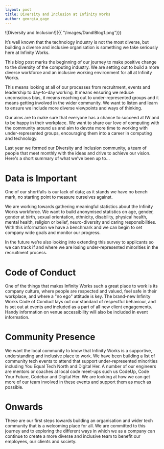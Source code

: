 ```yaml
---
layout: post
title: Diversity and Inclusion at Infinity Works
author: georgia_gage
---
```


![Diversity and Inclusion!]({{ "/images/DandIBlog1.png"}})

It’s well known that the technology industry is not the most diverse, but building a diverse and inclusive organisation is something we take seriously here at Infinity Works.

This blog post marks the beginning of our journey to make positive change to the diversity of the computing industry. We are setting out to build a more diverse workforce and an inclusive working environment for all at Infinity Works.

This means looking at all of our processes from recruitment, events and leadership to day-to-day working. It means ensuring we reduce unconscious bias, it means reaching out to under-represented groups and it means getting involved in the wider community. We want to listen and learn to ensure we include more diverse viewpoints and ways of thinking.

Our aims are to make sure that everyone has a chance to succeed at IW and to be happy in their workplace. We want to share our love of computing with the community around us and aim to devote more time to working with under-represented groups, encouraging them into a career in computing and technology.

Last year we formed our Diversity and Inclusion community, a team of people that meet monthly with the ideas and drive to achieve our vision. Here's a short summary of what we've been up to...

# Data is Important

One of our shortfalls is our lack of data; as it stands we have no bench mark, no starting point to measure ourselves against.

We are working towards gathering meaningful statistics about the Infinity Works workforce. We want to build anonymised statistics on age, gender, gender at birth, sexual orientation, ethnicity, disability, physical health, mental health, religion or belief, neuro-diversity and caring responsibilities. With this information we have a benchmark and we can begin to set company wide goals and monitor our progress.

In the future we’re also looking into extending this survey to applicants so we can track if and where we are losing under-represented minorities in the recruitment process.

# Code of Conduct

One of the things that makes Infinity Works such a great place to work is its company culture, where people are respected and valued, feel safe in their workplace, and where a "no ego" attitude is key. The brand-new Infinity Works Code of Conduct lays out our standard of respectful behaviour, and is set out at events and included as a part of all new client engagements. Handy information on venue accessibility will also be included in event information.

# Community Presence

We want the local community to know that Infinity Works is a supportive, understanding and inclusive place to work. We have been building a list of community tech events to attend that support under-represented minorities including You Equal Tech North and Digital Her. A number of our engineers are mentors or coaches at local code meet-ups such us CodeUp, Code Your Future, Codebar and Digital Her. We are looking at how we can get more of our team involved in these events and support them as much as possible.

# Onwards

These are our first steps towards building an organisation and wider tech community that is a welcoming place for all. We are committed to this journey and to exploring the different ways in which we as a company can continue to create a more diverse and inclusive team to benefit our employees, our clients and society.
